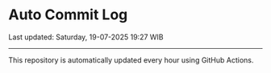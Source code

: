 # Auto Commit Log

Last updated: Saturday, 19-07-2025 19:27 WIB

---

This repository is automatically updated every hour using GitHub Actions.
